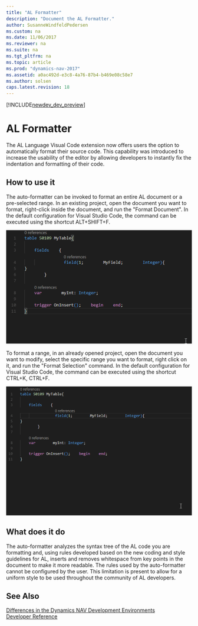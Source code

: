 ```yaml
---
title: "AL Formatter"
description: "Document the AL Formatter."
author: SusanneWindfeldPedersen
ms.custom: na
ms.date: 11/06/2017
ms.reviewer: na
ms.suite: na
ms.tgt_pltfrm: na
ms.topic: article
ms.prod: "dynamics-nav-2017"
ms.assetid: a0ac492d-e3c8-4a76-87b4-b469e08c58e7
ms.author: solsen
caps.latest.revision: 18
---
```


[!INCLUDE[newdev_dev_preview](includes/newdev_dev_preview.md)]

# AL Formatter

The AL Language Visual Code extension now offers users the option to automatically format their source code. This capability was introduced to increase the usability of the editor by allowing developers to instantly fix the indentation and formatting of their code. 


## How to use it

The auto-formatter can be invoked to format an entire AL document or a pre-selected range. In an existing project, open the document you want to format, right-click inside the document, and run the "Format Document". In the default configuration for Visual Studio Code, the command can be executed using the shortcut ALT+SHIFT+F.

![Format Document](media/format-document.gif)  

To format a range, in an already opened project, open the document you want to modify, select the specific range you want to format, right click on it, and run the "Format Selection" command. In the default configuration for Visual Studio Code, the command can be executed using the shortcut CTRL+K, CTRL+F.


![Format Selection](media/format-selection.gif)

## What does it do

The auto-formatter analyzes the syntax tree of the AL code you are formatting and, using rules developed based on the new coding and style guidelines for AL, inserts and removes whitespace from key points in the document to make it more readable.
The rules used by the auto-formatter cannot be configured by the user. This limitation is present to allow for a uniform style to be used throughout the community of AL developers.


## See Also
[Differences in the Dynamics NAV Development Environments](devenv-differences.md)  
[Developer Reference](devenv-reference-overview.md)
